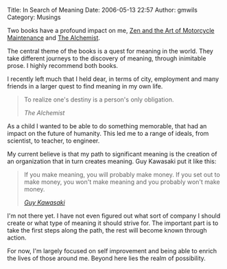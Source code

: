 Title: In Search of Meaning
Date: 2006-05-13 22:57
Author: gmwils
Category: Musings

Two books have a profound impact on me, [Zen and the Art of Motorcycle
Maintenance][] and [The Alchemist][].

The central theme of the books is a quest for meaning in the world. They
take different journeys to the discovery of meaning, through inimitable
prose. I highly recommend both books.

I recently left much that I held dear, in terms of city, employment and
many friends in a larger quest to find meaning in my own life.

> To realize one's destiny is a person's only obligation.
>
> *The Alchemist*

As a child I wanted to be able to do something memorable, that had an
impact on the future of humanity. This led me to a range of ideals, from
scientist, to teacher, to engineer.

My current believe is that my path to significant meaning is the
creation of an organization that in turn creates meaning. Guy Kawasaki
put it like this:

> If you make meaning, you will probably make money. If you set out to
> make money, you won't make meaning and you probably won't make money.
>
> [*Guy Kawasaki*][]

I'm not there yet. I have not even figured out what sort of company I
should create or what type of meaning it should strive for. The
important part is to take the first steps along the path, the rest will
become known through action.

For now, I'm largely focused on self improvement and being able to
enrich the lives of those around me. Beyond here lies the realm of
possibility.

  [Zen and the Art of Motorcycle Maintenance]: http://www.amazon.com/exec/obidos/ASIN/0099322617/pseudofish-20?creative=327641&camp=14573&link_code=as1
  [The Alchemist]: http://www.amazon.com/exec/obidos/ASIN/0062502182/pseudofish-20?creative=327641&camp=14573&link_code=as1
  [*Guy Kawasaki*]: http://www.youtube.com/watch?v=L3xaeVXTSBg
